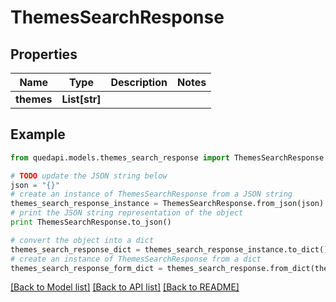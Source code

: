 # ThemesSearchResponse


## Properties
Name | Type | Description | Notes
------------ | ------------- | ------------- | -------------
**themes** | **List[str]** |  | 

## Example

```python
from quedapi.models.themes_search_response import ThemesSearchResponse

# TODO update the JSON string below
json = "{}"
# create an instance of ThemesSearchResponse from a JSON string
themes_search_response_instance = ThemesSearchResponse.from_json(json)
# print the JSON string representation of the object
print ThemesSearchResponse.to_json()

# convert the object into a dict
themes_search_response_dict = themes_search_response_instance.to_dict()
# create an instance of ThemesSearchResponse from a dict
themes_search_response_form_dict = themes_search_response.from_dict(themes_search_response_dict)
```
[[Back to Model list]](../README.md#documentation-for-models) [[Back to API list]](../README.md#documentation-for-api-endpoints) [[Back to README]](../README.md)


